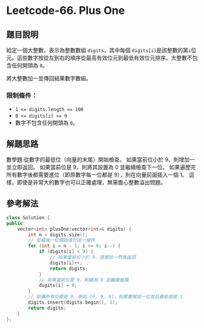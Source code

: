 
# Leetcode-66. Plus One
## 題目說明
給定一個大整數，表示為整數數組 `digits`，其中每個 `digits[i]`是該整數的第`i`位元。這些數字按從左到右的順序從最高有效位元到最低有效位元排序。大整數不包含任何開頭為 `0`。

將大整數加一並傳回結果數字數組。
### 限制條件：
- `1 <= digits.length <= 100`
- `0 <= digits[i] <= 9`
- 數字不包含任何開頭為 `0`。

## 解題思路
數學題:從數字的最低位（向量的末尾）開始檢查。
如果當前位小於 9，則增加一並立即返回。
如果當前位是 9，則將其設置為 0 並繼續檢查下一位。
如果遍歷完所有數字後都需要進位（即原數字每一位都是 9），則在向量前面插入一個 1。
這樣，即使是非常大的數字也可以正確處理，無需擔心整數溢出問題。
## 參考解法
```cpp title="C++"
class Solution {
public:
    vector<int> plusOne(vector<int>& digits) {
        int n = digits.size();
        // 從最後一位開始進行加一操作
        for (int i = n - 1; i >= 0; i--) {
            if (digits[i] < 9) {
                // 如果當前位小於 9，直接加一然後返回
                digits[i]++;
                return digits;
            }
            // 如果當前位是 9，則變為 0 並繼續循環
            digits[i] = 0;
        }
        // 如果所有位都是 9，例如 [9, 9, 9]，則需要增加一位並且最前面是 1
        digits.insert(digits.begin(), 1);
        return digits;
    }
};
```